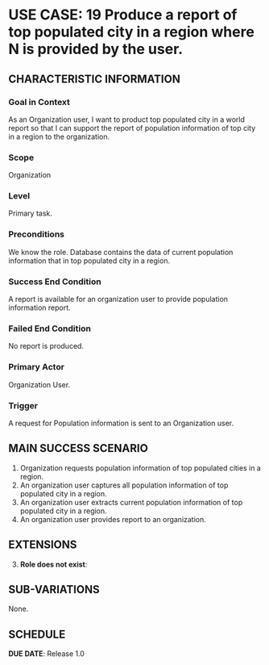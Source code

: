 # USE CASE: 19 Produce a report of top populated city in a region where N is provided by the user.

## CHARACTERISTIC INFORMATION

### Goal in Context

As an Organization user, I want to product top populated city in a world report so that I can support the report of population information of top city in a region to the organization.

### Scope

Organization

### Level

Primary task.

### Preconditions

We know the role.  Database contains the data of current population information that in top populated city in a region.

### Success End Condition

A report is available for an organization user to provide population information report.

### Failed End Condition

No report is produced.

### Primary Actor

Organization User.

### Trigger

A request for Population information is sent to an Organization user.

## MAIN SUCCESS SCENARIO

1. Organization requests population information of top populated cities in a region.
2. An organization user captures all population information of top populated city in a region.
3. An organization user extracts current population information of top populated city in a region.
4. An organization user provides report to an organization.

## EXTENSIONS

3. **Role does not exist**:

## SUB-VARIATIONS

None.

## SCHEDULE

**DUE DATE**: Release 1.0
